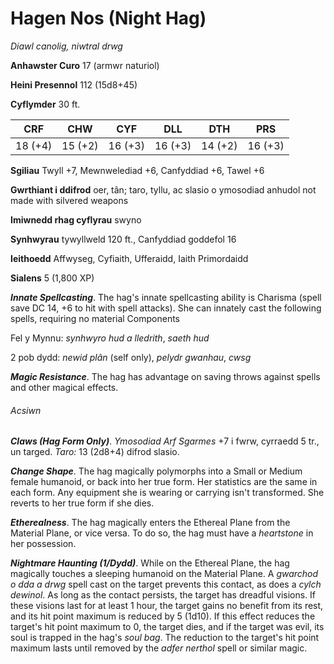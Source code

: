 # Hagen Nos (Night Hag)

*Diawl canolig, niwtral drwg*

**Anhawster Curo** 17 (armwr naturiol)

**Heini Presennol** 112 (15d8+45)

**Cyflymder** 30 ft.

| CRF     | CHW     | CYF     | DLL     | DTH     | PRS     |
|---------|---------|---------|---------|---------|---------|
| 18 (+4) | 15 (+2) | 16 (+3) | 16 (+3) | 14 (+2) | 16 (+3) |

**Sgiliau** Twyll +7, Mewnwelediad +6, Canfyddiad +6, Tawel +6

**Gwrthiant i ddifrod** oer, tân; taro, tyllu, ac slasio o ymosodiad anhudol not made with silvered weapons

**Imiwnedd rhag cyflyrau** swyno

**Synhwyrau** tywyllweld 120 ft., Canfyddiad goddefol 16

**Ieithoedd** Affwyseg, Cyfiaith, Ufferaidd, Iaith Primordaidd

**Sialens** 5 (1,800 XP)

***Innate Spellcasting***. The hag's innate spellcasting ability is Charisma (spell save DC 14, +6 to hit with spell attacks). She can innately cast the following spells, requiring no material Components

Fel y Mynnu: *synhwyro hud a lledrith*, *saeth hud*

2 pob dydd: *newid plân* (self only), *pelydr gwanhau*, *cwsg*

***Magic Resistance***. The hag has advantage on saving throws against spells and other magical effects.

###### Acsiwn

***Claws (Hag Form Only)***. *Ymosodiad Arf Sgarmes* +7 i fwrw, cyrraedd 5 tr., un targed. *Taro:* 13 (2d8+4) difrod slasio.

***Change Shape***. The hag magically polymorphs into a Small or Medium female humanoid, or back into her true form. Her statistics are the same in each form. Any equipment she is wearing or carrying isn't transformed. She reverts to her true form if she dies.

***Etherealness***. The hag magically enters the Ethereal Plane from the Material Plane, or vice versa. To do so, the hag must have a *heartstone* in her possession.

***Nightmare Haunting (1/Dydd)***. While on the Ethereal Plane, the hag magically touches a sleeping humanoid on the Material Plane. A *gwarchod o dda a drwg* spell cast on the target prevents this contact, as does a *cylch dewinol*. As long as the contact persists, the target has dreadful visions. If these visions last for at least 1 hour, the target gains no benefit from its rest, and its hit point maximum is reduced by 5 (1d10). If this effect reduces the target's hit point maximum to 0, the target dies, and if the target was evil, its soul is trapped in the hag's *soul bag*. The reduction to the target's hit point maximum lasts until removed by the *adfer nerthol* spell or similar magic.